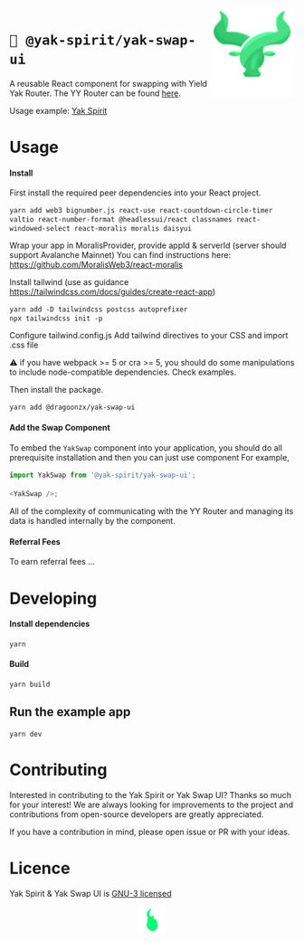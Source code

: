 <img src="./src/assets/images/yak-spirit/yak-favicon.png" width="150" align="right" alt="" />

# `🐃 @yak-spirit/yak-swap-ui`

A reusable React component for swapping with Yield Yak Router. The YY Router can be
found [here](https://github.com/yieldyak/yak-aggregator).

Usage example:
[Yak Spirit](https://github.com/dragoonzx/yak-spirit)

# Usage

#### Install

First install the required peer dependencies into your React project.

```
yarn add web3 bignumber.js react-use react-countdown-circle-timer valtio react-number-format @headlessui/react classnames react-windowed-select react-moralis moralis daisyui
```

Wrap your app in MoralisProvider, provide appId & serverId (server should support Avalanche Mainnet)
You can find instructions here: https://github.com/MoralisWeb3/react-moralis

Install tailwind (use as guidance https://tailwindcss.com/docs/guides/create-react-app)

```
yarn add -D tailwindcss postcss autoprefixer
npx tailwindcss init -p
```

Configure tailwind.config.js
Add tailwind directives to your CSS and import .css file

⚠️ if you have webpack >= 5 or cra >= 5, you should do some manipulations to include node-compatible dependencies. Check examples.

Then install the package.

```
yarn add @dragoonzx/yak-swap-ui
```

#### Add the Swap Component

To embed the `YakSwap` component into your application,
you should do all prerequisite installation
and then you can just use component
For example,

```javascript
import YakSwap from '@yak-spirit/yak-swap-ui';

<YakSwap />;
```

All of the complexity of communicating with the YY Router and managing
its data is handled internally by the component.

#### Referral Fees

To earn referral fees ...

# Developing

#### Install dependencies

```
yarn
```

#### Build

```
yarn build
```

## Run the example app

```
yarn dev
```

# Contributing

Interested in contributing to the Yak Spirit or Yak Swap UI? Thanks so much for your interest! We are always looking for improvements to the project and contributions from open-source developers are greatly appreciated.

If you have a contribution in mind, please open issue or PR with your ideas.

# Licence

Yak Spirit & Yak Swap UI is [GNU-3 licensed](https://github.com/dragoonzx/yak-spirit/blob/main/LICENSE)

<p align="center">
  <img src="./src/assets/gif/loading-unscreen.gif" alt="" width="50">
</p>
